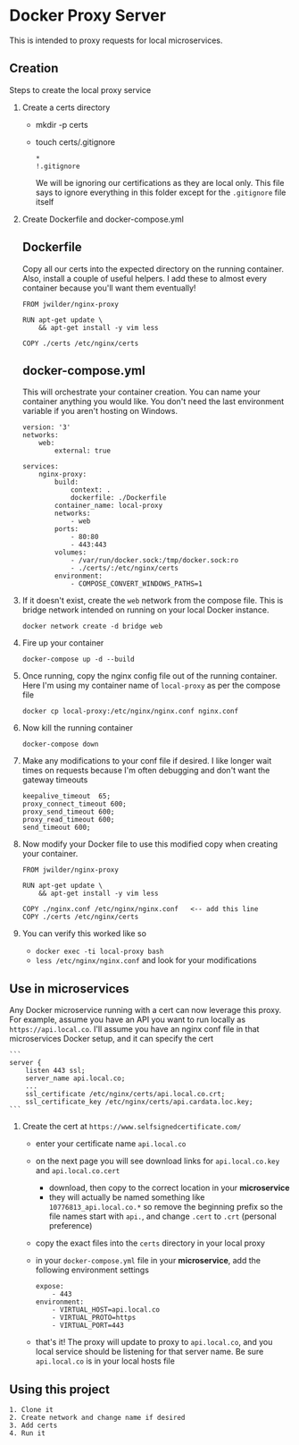 # Docker Proxy Server

This is intended to proxy requests for local microservices. 

## Creation

Steps to create the local proxy service

1. Create a certs directory
    * mkdir -p certs
    * touch certs/.gitignore

        ```
        *
        !.gitignore
        ```
        We will be ignoring our certifications as they are local only. This file says to ignore everything in this folder except for the `.gitignore` file itself

2. Create Dockerfile and docker-compose.yml

    ## Dockerfile 
    Copy all our certs into the expected directory on the running container. Also, install a couple of useful helpers. I add these to almost every container because you'll want them eventually!

    ```
    FROM jwilder/nginx-proxy

    RUN apt-get update \
        && apt-get install -y vim less

    COPY ./certs /etc/nginx/certs
    ```

    ## docker-compose.yml
    This will orchestrate your container creation. You can name your container anything you would like. You don't need the last environment variable if you aren't hosting on Windows.

    ```
    version: '3'
    networks:
        web:
            external: true

    services:
        nginx-proxy:
            build:
                context: .
                dockerfile: ./Dockerfile
            container_name: local-proxy
            networks:
                - web
            ports:
                - 80:80
                - 443:443
            volumes:
                - /var/run/docker.sock:/tmp/docker.sock:ro
                - ./certs/:/etc/nginx/certs
            environment:
                - COMPOSE_CONVERT_WINDOWS_PATHS=1
    ```

3. If it doesn't exist, create the `web` network from the compose file. This is bridge network intended on running on your local Docker instance. 

    `docker network create -d bridge web`

4. Fire up your container

    `docker-compose up -d --build`

5. Once running, copy the nginx config file out of the running container. Here I'm using my container name of `local-proxy` as per the compose file

    `docker cp local-proxy:/etc/nginx/nginx.conf nginx.conf`

6. Now kill the running container

    `docker-compose down`

7. Make any modifications to your conf file if desired. I like longer wait times on requests because I'm often debugging and don't want the gateway timeouts

    ```
    keepalive_timeout  65;
    proxy_connect_timeout 600;
    proxy_send_timeout 600;
    proxy_read_timeout 600;
    send_timeout 600;
    ```

8. Now modify your Docker file to use this modified copy when creating your container.

    ```
    FROM jwilder/nginx-proxy

    RUN apt-get update \
        && apt-get install -y vim less

    COPY ./nginx.conf /etc/nginx/nginx.conf   <-- add this line
    COPY ./certs /etc/nginx/certs
    ```

9. You can verify this worked like so
    * `docker exec -ti local-proxy bash`
    * `less /etc/nginx/nginx.conf` and look for your modifications


## Use in microservices

Any Docker microservice running with a cert can now leverage this proxy. For example, assume you have an API you want to run locally as `https://api.local.co`. I'll assume you have an nginx conf file in that microservices Docker setup, and it can specify the cert

    ```
    server {
        listen 443 ssl;
        server_name api.local.co;
        ...
        ssl_certificate /etc/nginx/certs/api.local.co.crt;
        ssl_certificate_key /etc/nginx/certs/api.cardata.loc.key;
    ```

1. Create the cert at `https://www.selfsignedcertificate.com/`
    * enter your certificate name `api.local.co`
    * on the next page you will see download links for `api.local.co.key` and `api.local.co.cert`
        * download, then copy to the correct location in your __microservice__ 
        * they will actually be named something like `10776813_api.local.co.*` so remove the beginning prefix so the file names start with `api.`, and change `.cert` to `.crt` (personal preference)
    * copy the exact files into the `certs` directory in your local proxy
    * in your `docker-compose.yml` file in your __microservice__, add the following environment settings

        ```
        expose:
            - 443
        environment:
            - VIRTUAL_HOST=api.local.co
            - VIRTUAL_PROTO=https
            - VIRTUAL_PORT=443
        ```
    * that's it! The proxy will update to proxy to `api.local.co`, and you local service should be listening for that server name. Be sure `api.local.co` is in your local hosts file


## Using this project
    1. Clone it
    2. Create network and change name if desired
    3. Add certs
    4. Run it
